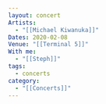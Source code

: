 ```yaml
---
layout: concert
Artists:
  - "[[Michael Kiwanuka]]"
Dates: 2020-02-08
Venue: "[[Terminal 5]]"
With me:
  - "[[Steph]]"
tags:
  - concerts
category:
  - "[[Concerts]]"
---
```

